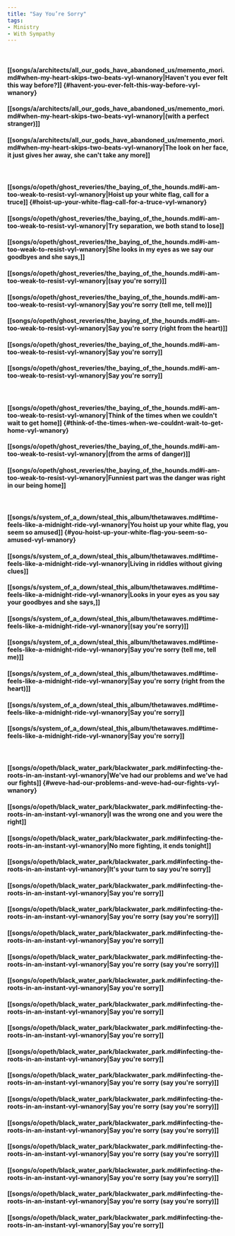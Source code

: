 ```yaml
---
title: "Say You’re Sorry"
tags:
- Ministry
- With Sympathy
---
```

&nbsp;
#### [[songs/a/architects/all_our_gods_have_abandoned_us/memento_mori.md#when-my-heart-skips-two-beats-vyl-wnanory|Haven't you ever felt this way before?]] {#havent-you-ever-felt-this-way-before-vyl-wnanory}
#### [[songs/a/architects/all_our_gods_have_abandoned_us/memento_mori.md#when-my-heart-skips-two-beats-vyl-wnanory|(with a perfect stranger)]]
#### [[songs/a/architects/all_our_gods_have_abandoned_us/memento_mori.md#when-my-heart-skips-two-beats-vyl-wnanory|The look on her face, it just gives her away, she can't take any more]]
&nbsp;
#### [[songs/o/opeth/ghost_reveries/the_baying_of_the_hounds.md#i-am-too-weak-to-resist-vyl-wnanory|Hoist up your white flag, call for a truce]] {#hoist-up-your-white-flag-call-for-a-truce-vyl-wnanory}
#### [[songs/o/opeth/ghost_reveries/the_baying_of_the_hounds.md#i-am-too-weak-to-resist-vyl-wnanory|Try separation, we both stand to lose]]
#### [[songs/o/opeth/ghost_reveries/the_baying_of_the_hounds.md#i-am-too-weak-to-resist-vyl-wnanory|She looks in my eyes as we say our goodbyes and she says,]]
#### [[songs/o/opeth/ghost_reveries/the_baying_of_the_hounds.md#i-am-too-weak-to-resist-vyl-wnanory|(say you're sorry)]]
#### [[songs/o/opeth/ghost_reveries/the_baying_of_the_hounds.md#i-am-too-weak-to-resist-vyl-wnanory|Say you're sorry (tell me, tell me)]]
#### [[songs/o/opeth/ghost_reveries/the_baying_of_the_hounds.md#i-am-too-weak-to-resist-vyl-wnanory|Say you're sorry (right from the heart)]]
#### [[songs/o/opeth/ghost_reveries/the_baying_of_the_hounds.md#i-am-too-weak-to-resist-vyl-wnanory|Say you're sorry]]
#### [[songs/o/opeth/ghost_reveries/the_baying_of_the_hounds.md#i-am-too-weak-to-resist-vyl-wnanory|Say you're sorry]]
&nbsp;
#### [[songs/o/opeth/ghost_reveries/the_baying_of_the_hounds.md#i-am-too-weak-to-resist-vyl-wnanory|Think of the times when we couldn't wait to get home]] {#think-of-the-times-when-we-couldnt-wait-to-get-home-vyl-wnanory}
#### [[songs/o/opeth/ghost_reveries/the_baying_of_the_hounds.md#i-am-too-weak-to-resist-vyl-wnanory|(from the arms of danger)]]
#### [[songs/o/opeth/ghost_reveries/the_baying_of_the_hounds.md#i-am-too-weak-to-resist-vyl-wnanory|Funniest part was the danger was right in our being home]]
&nbsp;
#### [[songs/s/system_of_a_down/steal_this_album/thetawaves.md#time-feels-like-a-midnight-ride-vyl-wnanory|You hoist up your white flag, you seem so amused]] {#you-hoist-up-your-white-flag-you-seem-so-amused-vyl-wnanory}
#### [[songs/s/system_of_a_down/steal_this_album/thetawaves.md#time-feels-like-a-midnight-ride-vyl-wnanory|Living in riddles without giving clues]]
#### [[songs/s/system_of_a_down/steal_this_album/thetawaves.md#time-feels-like-a-midnight-ride-vyl-wnanory|Looks in your eyes as you say your goodbyes and she says,]]
#### [[songs/s/system_of_a_down/steal_this_album/thetawaves.md#time-feels-like-a-midnight-ride-vyl-wnanory|(say you're sorry)]]
#### [[songs/s/system_of_a_down/steal_this_album/thetawaves.md#time-feels-like-a-midnight-ride-vyl-wnanory|Say you're sorry (tell me, tell me)]]
#### [[songs/s/system_of_a_down/steal_this_album/thetawaves.md#time-feels-like-a-midnight-ride-vyl-wnanory|Say you're sorry (right from the heart)]]
#### [[songs/s/system_of_a_down/steal_this_album/thetawaves.md#time-feels-like-a-midnight-ride-vyl-wnanory|Say you're sorry]]
#### [[songs/s/system_of_a_down/steal_this_album/thetawaves.md#time-feels-like-a-midnight-ride-vyl-wnanory|Say you're sorry]]
&nbsp;
#### [[songs/o/opeth/black_water_park/blackwater_park.md#infecting-the-roots-in-an-instant-vyl-wnanory|We've had our problems and we've had our fights]] {#weve-had-our-problems-and-weve-had-our-fights-vyl-wnanory}
#### [[songs/o/opeth/black_water_park/blackwater_park.md#infecting-the-roots-in-an-instant-vyl-wnanory|I was the wrong one and you were the right]]
#### [[songs/o/opeth/black_water_park/blackwater_park.md#infecting-the-roots-in-an-instant-vyl-wnanory|No more fighting, it ends tonight]]
#### [[songs/o/opeth/black_water_park/blackwater_park.md#infecting-the-roots-in-an-instant-vyl-wnanory|It's your turn to say you're sorry]]
#### [[songs/o/opeth/black_water_park/blackwater_park.md#infecting-the-roots-in-an-instant-vyl-wnanory|Say you're sorry]]
#### [[songs/o/opeth/black_water_park/blackwater_park.md#infecting-the-roots-in-an-instant-vyl-wnanory|Say you're sorry (say you're sorry)]]
#### [[songs/o/opeth/black_water_park/blackwater_park.md#infecting-the-roots-in-an-instant-vyl-wnanory|Say you're sorry]]
#### [[songs/o/opeth/black_water_park/blackwater_park.md#infecting-the-roots-in-an-instant-vyl-wnanory|Say you're sorry (say you're sorry)]]
#### [[songs/o/opeth/black_water_park/blackwater_park.md#infecting-the-roots-in-an-instant-vyl-wnanory|Say you're sorry]]
#### [[songs/o/opeth/black_water_park/blackwater_park.md#infecting-the-roots-in-an-instant-vyl-wnanory|Say you're sorry]]
#### [[songs/o/opeth/black_water_park/blackwater_park.md#infecting-the-roots-in-an-instant-vyl-wnanory|Say you're sorry]]
#### [[songs/o/opeth/black_water_park/blackwater_park.md#infecting-the-roots-in-an-instant-vyl-wnanory|Say you're sorry]]
#### [[songs/o/opeth/black_water_park/blackwater_park.md#infecting-the-roots-in-an-instant-vyl-wnanory|Say you're sorry (say you're sorry)]]
#### [[songs/o/opeth/black_water_park/blackwater_park.md#infecting-the-roots-in-an-instant-vyl-wnanory|Say you're sorry (say you're sorry)]]
#### [[songs/o/opeth/black_water_park/blackwater_park.md#infecting-the-roots-in-an-instant-vyl-wnanory|Say you're sorry (say you're sorry)]]
#### [[songs/o/opeth/black_water_park/blackwater_park.md#infecting-the-roots-in-an-instant-vyl-wnanory|Say you're sorry (say you're sorry)]]
#### [[songs/o/opeth/black_water_park/blackwater_park.md#infecting-the-roots-in-an-instant-vyl-wnanory|Say you're sorry (say you're sorry)]]
#### [[songs/o/opeth/black_water_park/blackwater_park.md#infecting-the-roots-in-an-instant-vyl-wnanory|Say you're sorry (say you're sorry)]]
#### [[songs/o/opeth/black_water_park/blackwater_park.md#infecting-the-roots-in-an-instant-vyl-wnanory|Say you're sorry]]
